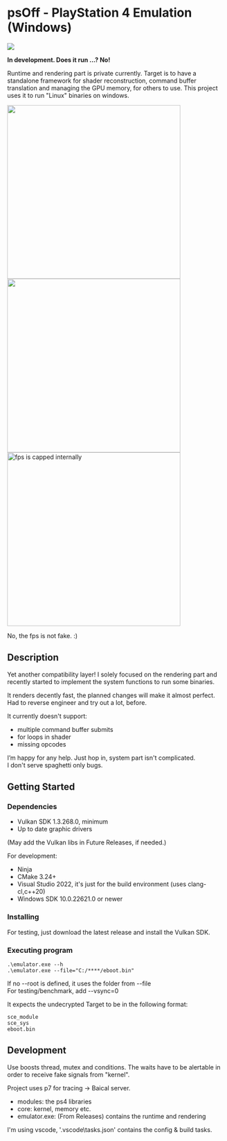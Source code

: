# psOff - PlayStation 4 Emulation (Windows)

[<img src="https://img.shields.io/discord/1215784508708749322?color=5865F2&label=ps_off&logo=discord&logoColor=white"/>](https://discord.gg/Jd2AuBN6eW)

**In development. Does it run ...? No!**


Runtime and rendering part is private currently.
Target is to have a standalone framework for shader reconstruction, command buffer translation and managing the GPU memory, for others to use. This project uses it to run "Linux" binaries on windows.

<img src="https://github.com/SysRay/psOff_public/assets/48695846/cd83ba97-b649-4599-b555-24c43e9b8394" width="400"> 
<img src="https://github.com/SysRay/psOff_public/assets/48695846/6156412e-569d-4f2a-b8d2-061d6942e107" width="400">
<img src="https://github.com/SysRay/psOff_public/assets/48695846/7e723874-5bb9-4cb7-bb28-5b0001d81f65" width="400" title="fps is capped internally">


No, the fps is not fake. :)

## Description
Yet another compatibility layer! I solely focused on the rendering part and recently started to implement the system functions to run some binaries.

It renders decently fast, the planned changes will make it almost perfect. Had to reverse engineer and try out a lot, before.

It currently doesn't support:
+ multiple command buffer submits
+ for loops in shader
+ missing opcodes

I’m happy for any help. Just hop in, system part isn't complicated. \
I don't serve spaghetti only bugs.

## Getting Started
### Dependencies
+ Vulkan SDK 1.3.268.0, minimum
+ Up to date graphic drivers

(May add the Vulkan libs in Future Releases, if needed.)

For development:

+ Ninja
+ CMake 3.24+
+ Visual Studio 2022, it's just for the build environment (uses clang-cl,c++20)
+ Windows SDK 10.0.22621.0 or newer

### Installing
For testing, just download the latest release and install the Vulkan SDK. 

### Executing program
```
.\emulator.exe --h
.\emulator.exe --file="C:/****/eboot.bin"
```
If no --root is defined, it uses the folder from --file \
For testing/benchmark, add --vsync=0


It expects the undecrypted Target to be in the following format:
```
sce_module
sce_sys
eboot.bin
```

## Development

Use boosts thread, mutex and conditions. The waits have to be alertable in order to receive fake signals from "kernel".

Project uses p7 for tracing -> Baical server.

* modules: the ps4 libraries
* core: kernel, memory etc.
* emulator.exe: (From Releases) contains the runtime and rendering

I'm using vscode, '.vscode\tasks.json' contains the config & build tasks.

